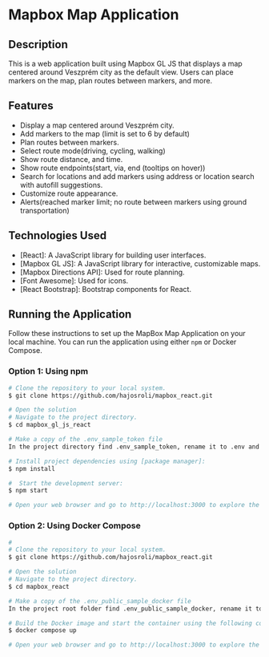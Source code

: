 # Mapbox Map Application

## Description
This is a web application built using Mapbox GL JS that displays a map centered around Veszprém city as the default view. Users can place markers on the map, plan routes between markers, and more.

## Features
- Display a map centered around Veszprém city.
- Add markers to the map (limit is set to 6 by default)
- Plan routes between markers.
- Select route mode(driving, cycling, walking)
- Show route distance, and time.
- Show route endpoints(start, via, end (tooltips on hover))
- Search for locations and add markers using address or location search with autofill suggestions.
- Customize route appearance.
- Alerts(reached marker limit; no route between markers using ground transportation)

## Technologies Used
- [React]: A JavaScript library for building user interfaces.
- [Mapbox GL JS]: A JavaScript library for interactive, customizable maps.
- [Mapbox Directions API]: Used for route planning.
- [Font Awesome]: Used for icons.
- [React Bootstrap]: Bootstrap components for React.

## Running the Application

Follow these instructions to set up the MapBox Map Application on your local machine.
You can run the application using either `npm` or Docker Compose.

### Option 1: Using npm

```bash
# Clone the repository to your local system.
$ git clone https://github.com/hajosroli/mapbox_react.git

# Open the solution
# Navigate to the project directory.
$ cd mapbox_gl_js_react

# Make a copy of the .env_sample_token file
In the project directory find .env_sample_token, rename it to .env and add your access token if you have or you can get one from here https://www.mapbox.com/.

# Install project dependencies using [package manager]:
$ npm install

#  Start the development server:
$ npm start

# Open your web browser and go to http://localhost:3000 to explore the MapBox Map App.
```

### Option 2: Using Docker Compose

```bash
#
# Clone the repository to your local system.
$ git clone https://github.com/hajosroli/mapbox_react.git

# Open the solution
# Navigate to the project directory.
$ cd mapbox_react

# Make a copy of the .env_public_sample_docker file
In the project root folder find .env_public_sample_docker, rename it to .env and add your access token if you have or you can get one from here https://www.mapbox.com/.

# Build the Docker image and start the container using the following command:
$ docker compose up

# Open your web browser and go to http://localhost:3000 to explore the MapBox Map App.
```
